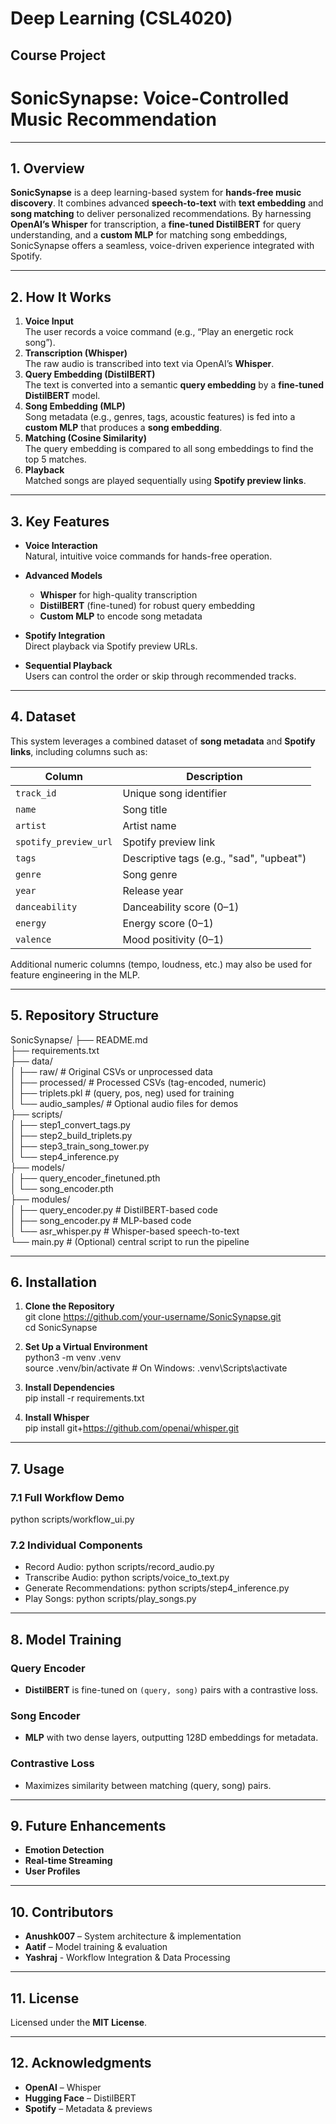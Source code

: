 # Deep Learning (CSL4020)  
## Course Project

# SonicSynapse: Voice-Controlled Music Recommendation

---

## 1. Overview

**SonicSynapse** is a deep learning-based system for **hands-free music discovery**. It combines advanced **speech-to-text** with **text embedding** and **song matching** to deliver personalized recommendations. By harnessing **OpenAI’s Whisper** for transcription, a **fine-tuned DistilBERT** for query understanding, and a **custom MLP** for matching song embeddings, SonicSynapse offers a seamless, voice-driven experience integrated with Spotify.

---

## 2. How It Works

1. **Voice Input**  
   The user records a voice command (e.g., “Play an energetic rock song”).
2. **Transcription (Whisper)**  
   The raw audio is transcribed into text via OpenAI’s **Whisper**.
3. **Query Embedding (DistilBERT)**  
   The text is converted into a semantic **query embedding** by a **fine-tuned DistilBERT** model.
4. **Song Embedding (MLP)**  
   Song metadata (e.g., genres, tags, acoustic features) is fed into a **custom MLP** that produces a **song embedding**.
5. **Matching (Cosine Similarity)**  
   The query embedding is compared to all song embeddings to find the top 5 matches.
6. **Playback**  
   Matched songs are played sequentially using **Spotify preview links**.

---

## 3. Key Features

- **Voice Interaction**  
  Natural, intuitive voice commands for hands-free operation.

- **Advanced Models**  
  - **Whisper** for high-quality transcription  
  - **DistilBERT** (fine-tuned) for robust query embedding  
  - **Custom MLP** to encode song metadata

- **Spotify Integration**  
  Direct playback via Spotify preview URLs.

- **Sequential Playback**  
  Users can control the order or skip through recommended tracks.

---

## 4. Dataset

This system leverages a combined dataset of **song metadata** and **Spotify links**, including columns such as:

| Column                | Description                                  |
|-----------------------|----------------------------------------------|
| `track_id`            | Unique song identifier                       |
| `name`                | Song title                                   |
| `artist`              | Artist name                                  |
| `spotify_preview_url` | Spotify preview link                         |
| `tags`                | Descriptive tags (e.g., "sad", "upbeat")     |
| `genre`               | Song genre                                   |
| `year`                | Release year                                 |
| `danceability`        | Danceability score (0–1)                     |
| `energy`              | Energy score (0–1)                           |
| `valence`             | Mood positivity (0–1)                        |

Additional numeric columns (tempo, loudness, etc.) may also be used for feature engineering in the MLP.

---

## 5. Repository Structure

SonicSynapse/
├── README.md  
├── requirements.txt  
├── data/  
│   ├── raw/                 # Original CSVs or unprocessed data  
│   ├── processed/           # Processed CSVs (tag-encoded, numeric)  
│   ├── triplets.pkl         # (query, pos, neg) used for training  
│   └── audio_samples/       # Optional audio files for demos  
├── scripts/  
│   ├── step1_convert_tags.py  
│   ├── step2_build_triplets.py  
│   ├── step3_train_song_tower.py  
│   └── step4_inference.py  
├── models/  
│   ├── query_encoder_finetuned.pth  
│   └── song_encoder.pth  
├── modules/  
│   ├── query_encoder.py     # DistilBERT-based code  
│   ├── song_encoder.py      # MLP-based code  
│   └── asr_whisper.py       # Whisper-based speech-to-text  
└── main.py                  # (Optional) central script to run the pipeline  

---

## 6. Installation

1. **Clone the Repository**  
   git clone https://github.com/your-username/SonicSynapse.git  
   cd SonicSynapse

2. **Set Up a Virtual Environment**  
   python3 -m venv .venv  
   source .venv/bin/activate  # On Windows: .venv\Scripts\activate

3. **Install Dependencies**  
   pip install -r requirements.txt

4. **Install Whisper**  
   pip install git+https://github.com/openai/whisper.git

---

## 7. Usage

### 7.1 Full Workflow Demo

python scripts/workflow_ui.py

### 7.2 Individual Components

- Record Audio: python scripts/record_audio.py  
- Transcribe Audio: python scripts/voice_to_text.py  
- Generate Recommendations: python scripts/step4_inference.py  
- Play Songs: python scripts/play_songs.py  

---

## 8. Model Training

### Query Encoder  
- **DistilBERT** is fine-tuned on `(query, song)` pairs with a contrastive loss.

### Song Encoder  
- **MLP** with two dense layers, outputting 128D embeddings for metadata.

### Contrastive Loss  
- Maximizes similarity between matching (query, song) pairs.

---

## 9. Future Enhancements

- **Emotion Detection**  
- **Real-time Streaming**  
- **User Profiles**

---

## 10. Contributors

- **Anushk007** – System architecture & implementation  
- **Aatif** – Model training & evaluation  
- **Yashraj** - Workflow Integration & Data Processing

---

## 11. License

Licensed under the **MIT License**.

---

## 12. Acknowledgments

- **OpenAI** – Whisper  
- **Hugging Face** – DistilBERT  
- **Spotify** – Metadata & previews